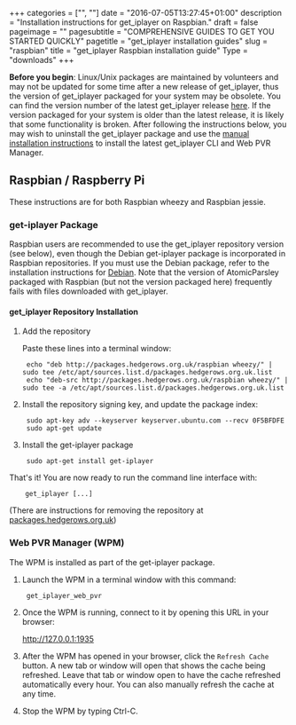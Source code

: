 +++
categories = ["", ""]
date = "2016-07-05T13:27:45+01:00"
description = "Installation instructions for get_iplayer on Raspbian."
draft = false
pageimage = ""
pagesubtitle = "COMPREHENSIVE GUIDES TO GET YOU STARTED QUICKLY"
pagetitle = "get_iplayer installation guides"
slug = "raspbian"
title = "get_iplayer Raspbian installation guide"
Type = "downloads"
+++

**Before you begin**: Linux/Unix packages are maintained by volunteers and may not be updated for some time after a new release of get_iplayer, thus the version of get_iplayer packaged for your system may be obsolete. You can find the version number of the latest get_iplayer release [here](https://github.com/get-iplayer/get_iplayer/releases). If the version packaged for your system is older than the latest release, it is likely that some functionality is broken. After following the instructions below, you may wish to uninstall the get_iplayer package and use the [manual installation instructions](https://github.com/get-iplayer/get_iplayer/wiki/unix) to install the latest get_iplayer CLI and Web PVR Manager. 

## Raspbian / Raspberry Pi

These instructions are for both Raspbian wheezy and Raspbian jessie.

### get-iplayer Package

Raspbian users are recommended to use the get_iplayer repository version (see below), even though the Debian get-iplayer package is incorporated in Raspbian repositories.  If you must use the Debian package, refer to the installation instructions for [Debian](/downloads/debian).  Note that the version of AtomicParsley packaged with Raspbian (but not the version packaged here) frequently fails with files downloaded with get_iplayer.

#### get_iplayer Repository Installation

1. Add the repository

    Paste these lines into a terminal window:

	    echo "deb http://packages.hedgerows.org.uk/raspbian wheezy/" | sudo tee /etc/apt/sources.list.d/packages.hedgerows.org.uk.list
	    echo "deb-src http://packages.hedgerows.org.uk/raspbian wheezy/" | sudo tee -a /etc/apt/sources.list.d/packages.hedgerows.org.uk.list

2. Install the repository signing key, and update the package index:

	    sudo apt-key adv --keyserver keyserver.ubuntu.com --recv 0F5BFDFE
	    sudo apt-get update

3. Install the get-iplayer package

    	sudo apt-get install get-iplayer

That's it!  You are now ready to run the command line interface with:

    	get_iplayer [...]

(There are instructions for removing the repository at [packages.hedgerows.org.uk](http://packages.hedgerows.org.uk/))

### Web PVR Manager (WPM)

The WPM is installed as part of the get-iplayer package.

1. Launch the WPM in a terminal window with this command:

    	get_iplayer_web_pvr

2. Once the WPM is running, connect to it by opening this URL in your browser:

    <http://127.0.0.1:1935>

3. After the WPM has opened in your browser, click the `Refresh Cache` button.  A new tab or window will open that shows the cache being refreshed.  Leave that tab or window open to have the cache refreshed automatically every hour.  You can also manually refresh the cache at any time.

4. Stop the WPM by typing Ctrl-C.